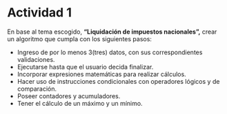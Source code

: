 # Actividad 1

En base al tema escogido, **“Liquidación de impuestos nacionales”,** crear un algoritmo que cumpla con los siguientes pasos:

- Ingreso de por lo menos 3(tres) datos, con sus correspondientes validaciones.
- Ejecutarse hasta que el usuario decida finalizar.
- Incorporar expresiones matemáticas para realizar cálculos.
- Hacer uso de instrucciones condicionales con operadores lógicos y de comparación.
- Poseer contadores y acumuladores.
- Tener el cálculo de un máximo y un mínimo.
